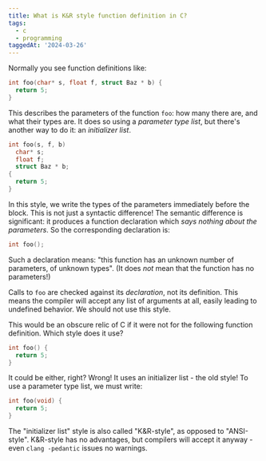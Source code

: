 ```yaml
---
title: What is K&R style function definition in C?
tags:
  - c
  - programming
taggedAt: '2024-03-26'
---
```


Normally you see function definitions like:

```c
int foo(char* s, float f, struct Baz * b) {
  return 5;
}
```

This describes the parameters of the function `foo`: how many there are, and what their types are. It does so using a *parameter type list*, but there's another way to do it: an *initializer list*.

```c
int foo(s, f, b)
  char* s;
  float f;
  struct Baz * b;
{
  return 5;
}
```

In this style, we write the types of the parameters immediately before the block. This is not just a syntactic difference! The semantic difference is significant: it produces a function declaration which *says nothing about the parameters*. So the corresponding declaration is:

```c
int foo();
```

Such a declaration means: "this function has an unknown number of parameters, of unknown types". (It does _not_ mean that the function has no parameters!)

Calls to `foo` are checked against its _declaration_, not its definition. This means the compiler will accept any list of arguments at all, easily leading to undefined behavior. We should not use this style.

This would be an obscure relic of C if it were not for the following function definition. Which style does it use?

```c
int foo() {
  return 5;
}
```

It could be either, right? Wrong! It uses an initializer list - the old style! To use a parameter type list, we must write:

```c
int foo(void) {
  return 5;
}
```

The "initializer list" style is also called "K&R-style", as opposed to "ANSI-style". K&R-style has no advantages, but compilers will accept it anyway - even `clang -pedantic` issues no warnings.

